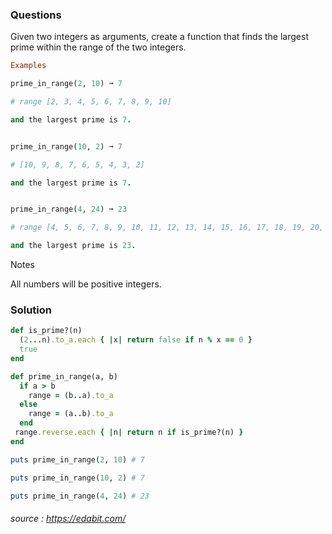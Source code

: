 ### Questions
Given two integers as arguments, create a function that finds the largest prime within the range of the two integers.

```ruby
Examples

prime_in_range(2, 10) ➞ 7

# range [2, 3, 4, 5, 6, 7, 8, 9, 10] 

and the largest prime is 7.


prime_in_range(10, 2) ➞ 7

# [10, 9, 8, 7, 6, 5, 4, 3, 2] 

and the largest prime is 7.


prime_in_range(4, 24) ➞ 23

# range [4, 5, 6, 7, 8, 9, 10, 11, 12, 13, 14, 15, 16, 17, 18, 19, 20, 21, 22, 23, 24]

and the largest prime is 23.
```

Notes

All numbers will be positive integers.

### Solution
```ruby
def is_prime?(n)
  (2...n).to_a.each { |x| return false if n % x == 0 }
  true
end

def prime_in_range(a, b)
  if a > b
    range = (b..a).to_a
  else
    range = (a..b).to_a
  end
 range.reverse.each { |n| return n if is_prime?(n) }
end

puts prime_in_range(2, 10) # 7

puts prime_in_range(10, 2) # 7

puts prime_in_range(4, 24) # 23
```
###### source : https://edabit.com/